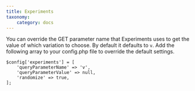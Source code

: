 ```yaml
---
title: Experiments
taxonomy:
    category: docs
---
```


You can override the GET parameter name that Experiments uses to get the value of which variation to choose. By default it defaults to ``v``. Add the following array to your config.php file to override the default settings.

```
$config['experiments'] = [
    'queryParameterName' => 'v',
    'queryParameterValue' => null,
    'randomize' => true,
];
```